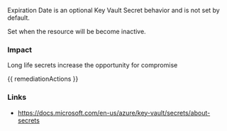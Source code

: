 
Expiration Date is an optional Key Vault Secret behavior and is not set by default.

Set when the resource will be become inactive.

### Impact
Long life secrets increase the opportunity for compromise

<!-- DO NOT CHANGE -->
{{ remediationActions }}

### Links
- https://docs.microsoft.com/en-us/azure/key-vault/secrets/about-secrets


